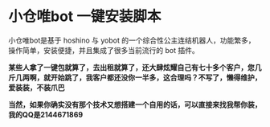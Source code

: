 # 小仓唯bot 一键安装脚本

小仓唯bot是基于 hoshino 与 yobot 的一个综合性公主连结机器人，功能繁多，操作简单，安装便捷，并且集成了很多当前流行的 bot 插件。


**某些人拿了一键包就算了，去出租就算了，还大肆炫耀自己有七十多个客户，您几斤几两啊，就开始跳了，我客户都还没你一半多，这合理吗？不写了，懒得维护，爱装装，不装爪巴**



**当然，如果你确实没有那个技术又想搭建一个自用的话，可以直接来找我帮你装，我的QQ是2144671869**
